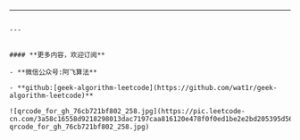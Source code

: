 ---
                                                                                                                                                                      ---
                                                                                                                                                                      
                                                                                                                                                                      #### **更多内容，欢迎订阅**
                                                                                                                                                                      - **微信公众号:阿飞算法**
                                                                                                                                                                      - **github:[geek-algorithm-leetcode](https://github.com/wat1r/geek-algorithm-leetcode)**
                                                                                                                                                                      ![qrcode_for_gh_76cb721bf802_258.jpg](https://pic.leetcode-cn.com/3a58c16558d9218298013dac7197caa816120e478f0f0ed1be2e2bd205395d56-qrcode_for_gh_76cb721bf802_258.jpg)
